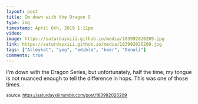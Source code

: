 ```yaml
---
layout: post
title: Im down with the Dragon S
type: img
timestamp: April 6th, 2019 1:11pm
video: 
image: https://saturdayxiii.github.io/media/183992026209.jpg
link: https://saturdayxiii.github.io/media/183992026209.jpg
tags: ["Alleykat", "yeg", "edible", "beer", "Denali"]
comments: true
---
```


I'm down with the Dragon Series, but unfortunately, half the time, my tongue is not nuanced enough to tell the difference in hops.  This was one of those times.
 
  
<small>source: https://saturdayxiii.tumblr.com/post/183992026209</small>